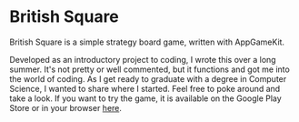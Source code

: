 # British Square
British Square is a simple strategy board game, written with AppGameKit.

Developed as an introductory project to coding, I wrote this over a long summer. It's not pretty or well commented, but it functions and got me into the world of coding.
As I get ready to graduate with a degree in Computer Science, I wanted to share where I started. Feel free to poke around and take a look. If you want to try the game, 
it is available on the Google Play Store or in your browser [here](https://gregorydwyer.github.io/HTML5/British_Squares.html).
